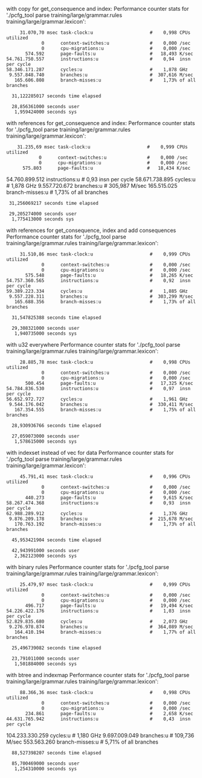 with copy for get_consequence and index:
 Performance counter stats for './pcfg_tool parse training/large/grammar.rules training/large/grammar.lexicon':

         31.070,70 msec task-clock:u                     #    0,998 CPUs utilized
                 0      context-switches:u               #    0,000 /sec
                 0      cpu-migrations:u                 #    0,000 /sec
           574.592      page-faults:u                    #   18,493 K/sec
    54.761.750.557      instructions:u                   #    0,94  insn per cycle
    58.346.171.287      cycles:u                         #    1,878 GHz
     9.557.848.740      branches:u                       #  307,616 M/sec
       165.606.808      branch-misses:u                  #    1,73% of all branches

      31,122285017 seconds time elapsed

      28,856361000 seconds user
       1,959424000 seconds sys

with references for get_consequence and index:
Performance counter stats for './pcfg_tool parse training/large/grammar.rules training/large/grammar.lexicon':

        31.235,69 msec task-clock:u                     #    0,999 CPUs utilized
                0      context-switches:u               #    0,000 /sec
                0      cpu-migrations:u                 #    0,000 /sec
          575.803      page-faults:u                    #   18,434 K/sec
   54.760.899.512      instructions:u                   #    0,93  insn per cycle
   58.671.738.895      cycles:u                         #    1,878 GHz
    9.557.720.672      branches:u                       #  305,987 M/sec
      165.515.025      branch-misses:u                  #    1,73% of all branches

     31,256069217 seconds time elapsed

     29,205274000 seconds user
      1,775413000 seconds sys

with references for get_consequence, index and add consequences
 Performance counter stats for './pcfg_tool parse training/large/grammar.rules training/large/grammar.lexicon':

         31.510,86 msec task-clock:u                     #    0,999 CPUs utilized
                 0      context-switches:u               #    0,000 /sec
                 0      cpu-migrations:u                 #    0,000 /sec
           575.548      page-faults:u                    #   18,265 K/sec
    54.757.360.565      instructions:u                   #    0,92  insn per cycle
    59.389.223.334      cycles:u                         #    1,885 GHz
     9.557.228.311      branches:u                       #  303,299 M/sec
       165.688.356      branch-misses:u                  #    1,73% of all branches

      31,547825388 seconds time elapsed

      29,308321000 seconds user
       1,940735000 seconds sys

with u32 everywhere
 Performance counter stats for './pcfg_tool parse training/large/grammar.rules training/large/grammar.lexicon':

         28.885,78 msec task-clock:u                     #    0,998 CPUs utilized
                 0      context-switches:u               #    0,000 /sec
                 0      cpu-migrations:u                 #    0,000 /sec
           500.454      page-faults:u                    #   17,325 K/sec
    54.784.836.530      instructions:u                   #    0,97  insn per cycle
    56.652.972.727      cycles:u                         #    1,961 GHz
     9.544.176.042      branches:u                       #  330,411 M/sec
       167.354.555      branch-misses:u                  #    1,75% of all branches

      28,930936766 seconds time elapsed

      27,059073000 seconds user
       1,578615000 seconds sys

with indexset instead of vec for data
 Performance counter stats for './pcfg_tool parse training/large/grammar.rules training/large/grammar.lexicon':

         45.791,41 msec task-clock:u                     #    0,996 CPUs utilized
                 0      context-switches:u               #    0,000 /sec
                 0      cpu-migrations:u                 #    0,000 /sec
           440.273      page-faults:u                    #    9,615 K/sec
    58.267.474.368      instructions:u                   #    0,93  insn per cycle
    62.988.289.912      cycles:u                         #    1,376 GHz
     9.876.209.178      branches:u                       #  215,678 M/sec
       170.763.192      branch-misses:u                  #    1,73% of all branches

      45,953421904 seconds time elapsed

      42,943991000 seconds user
       2,362123000 seconds sys

with binary rules 
 Performance counter stats for './pcfg_tool parse training/large/grammar.rules training/large/grammar.lexicon':

         25.479,97 msec task-clock:u                     #    0,999 CPUs utilized
                 0      context-switches:u               #    0,000 /sec
                 0      cpu-migrations:u                 #    0,000 /sec
           496.717      page-faults:u                    #   19,494 K/sec
    54.226.422.176      instructions:u                   #    1,03  insn per cycle
    52.829.835.680      cycles:u                         #    2,073 GHz
     9.276.978.874      branches:u                       #  364,089 M/sec
       164.410.194      branch-misses:u                  #    1,77% of all branches

      25,496739082 seconds time elapsed

      23,791011000 seconds user
       1,501884000 seconds sys
with btree and indexmap 
 Performance counter stats for './pcfg_tool parse training/large/grammar.rules training/large/grammar.lexicon':

         88.366,36 msec task-clock:u                     #    0,998 CPUs utilized
                 0      context-switches:u               #    0,000 /sec
                 0      cpu-migrations:u                 #    0,000 /sec
           234.861      page-faults:u                    #    2,658 K/sec
    44.631.765.942      instructions:u                   #    0,43  insn per cycle
   104.233.330.259      cycles:u                         #    1,180 GHz
     9.697.009.049      branches:u                       #  109,736 M/sec
       553.563.260      branch-misses:u                  #    5,71% of all branches

      88,527398207 seconds time elapsed

      85,700469000 seconds user
       1,254310000 seconds sys
